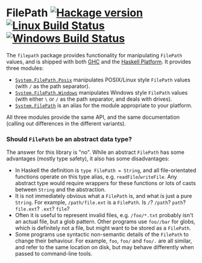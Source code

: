 # FilePath [![Hackage version](https://img.shields.io/hackage/v/filepath.svg?label=Hackage)](https://hackage.haskell.org/package/filepath) [![Linux Build Status](https://img.shields.io/travis/haskell/filepath.svg?label=Linux%20build)](https://travis-ci.org/haskell/filepath) [![Windows Build Status](https://img.shields.io/appveyor/ci/ndmitchell/filepath.svg?label=Windows%20build)](https://ci.appveyor.com/project/ndmitchell/filepath)

The `filepath` package provides functionality for manipulating `FilePath` values, and is shipped with both [GHC](https://www.haskell.org/ghc/) and the [Haskell Platform](https://www.haskell.org/platform/). It provides three modules:

* [`System.FilePath.Posix`](http://hackage.haskell.org/package/filepath/docs/System-FilePath-Posix.html) manipulates POSIX/Linux style `FilePath` values (with `/` as the path separator).
* [`System.FilePath.Windows`](http://hackage.haskell.org/package/filepath/docs/System-FilePath-Windows.html) manipulates Windows style `FilePath` values (with either `\` or `/` as the path separator, and deals with drives).
* [`System.FilePath`](http://hackage.haskell.org/package/filepath/docs/System-FilePath.html) is an alias for the module appropriate to your platform.

All three modules provide the same API, and the same documentation (calling out differences in the different variants).

### Should `FilePath` be an abstract data type?

The answer for this library is "no". While an abstract `FilePath` has some advantages (mostly type safety), it also has some disadvantages:

* In Haskell the definition is `type FilePath = String`, and all file-orientated functions operate on this type alias, e.g. `readFile`/`writeFile`. Any abstract type would require wrappers for these functions or lots of casts between `String` and the abstraction.
* It is not immediately obvious what a `FilePath` is, and what is just a pure `String`. For example, `/path/file.ext` is a `FilePath`. Is `/`? `/path`? `path`? `file.ext`? `.ext`? `file`?
* Often it is useful to represent invalid files, e.g. `/foo/*.txt` probably isn't an actual file, but a glob pattern. Other programs use `foo//bar` for globs, which is definitely not a file, but might want to be stored as a `FilePath`.
* Some programs use syntactic non-semantic details of the `FilePath` to change their behaviour. For example, `foo`, `foo/` and `foo/.` are all similar, and refer to the same location on disk, but may behave differently when passed to command-line tools.
